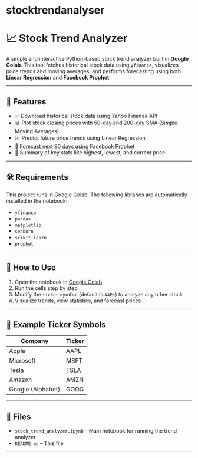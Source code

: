 # stocktrendanalyser

# 📈 Stock Trend Analyzer

A simple and interactive Python-based stock trend analyzer built in **Google Colab**. This tool fetches historical stock data using `yfinance`, visualizes price trends and moving averages, and performs forecasting using both **Linear Regression** and **Facebook Prophet**.

---

## 🔧 Features

- ✅ Download historical stock data using Yahoo Finance API  
- 📊 Plot stock closing prices with 50-day and 200-day SMA (Simple Moving Averages)  
- 📈 Predict future price trends using Linear Regression  
- 🔮 Forecast next 90 days using Facebook Prophet  
- 📌 Summary of key stats like highest, lowest, and current price

---

## 🛠️ Requirements

This project runs in Google Colab. The following libraries are automatically installed in the notebook:

- `yfinance`
- `pandas`
- `matplotlib`
- `seaborn`
- `scikit-learn`
- `prophet`

---

## 🚀 How to Use

1. Open the notebook in [Google Colab](https://colab.research.google.com)
2. Run the cells step by step
3. Modify the `ticker` symbol (default is `AAPL`) to analyze any other stock
4. Visualize trends, view statistics, and forecast prices

---

## 🧠 Example Ticker Symbols

| Company       | Ticker |
|---------------|--------|
| Apple         | AAPL   |
| Microsoft     | MSFT   |
| Tesla         | TSLA   |
| Amazon        | AMZN   |
| Google (Alphabet) | GOOG  |

---

## 📂 Files

- `stock_trend_analyzer.ipynb` – Main notebook for running the trend analyzer
- `README.md` – This file

---
